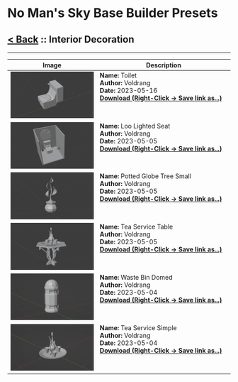 # No Man's Sky Base Builder Presets  

## [< Back](https://djmonkeyuk.github.io/nms-base-builder-presets/) :: Interior Decoration

___


<table cellpadding="10">
<thead>
    <tr>
        <th>Image</th>
        <th>Description</th>
    </tr>
</thead>
<tbody>
    <tr>
            <td width="40%"><img src="https://raw.githubusercontent.com/djmonkeyuk/nms-base-builder-presets/master/images/Interior Decoration/Voldrang_Toilet.jpg"></td>
            <td valign="top" width="60%"><b>Name:</b> Toilet <br /> <b>Author:</b> Voldrang <br /><b>Date:</b> 2023-05-16 <br /> <b><a href="https://raw.githubusercontent.com/djmonkeyuk/nms-base-builder-presets/master/Interior Decoration/Voldrang_Toilet.json">Download (Right-Click -> Save link as...)</a></b></td>
        </tr><tr>
            <td width="40%"><img src="https://raw.githubusercontent.com/djmonkeyuk/nms-base-builder-presets/master/images/Interior Decoration/Voldrang_LooLightedSeat.jpg"></td>
            <td valign="top" width="60%"><b>Name:</b> Loo Lighted Seat <br /> <b>Author:</b> Voldrang <br /><b>Date:</b> 2023-05-05 <br /> <b><a href="https://raw.githubusercontent.com/djmonkeyuk/nms-base-builder-presets/master/Interior Decoration/Voldrang_LooLightedSeat.json">Download (Right-Click -> Save link as...)</a></b></td>
        </tr><tr>
            <td width="40%"><img src="https://raw.githubusercontent.com/djmonkeyuk/nms-base-builder-presets/master/images/Interior Decoration/Voldrang_PottedGlobeTreeSmall.jpg"></td>
            <td valign="top" width="60%"><b>Name:</b> Potted Globe Tree Small <br /> <b>Author:</b> Voldrang <br /><b>Date:</b> 2023-05-05 <br /> <b><a href="https://raw.githubusercontent.com/djmonkeyuk/nms-base-builder-presets/master/Interior Decoration/Voldrang_PottedGlobeTreeSmall.json">Download (Right-Click -> Save link as...)</a></b></td>
        </tr><tr>
            <td width="40%"><img src="https://raw.githubusercontent.com/djmonkeyuk/nms-base-builder-presets/master/images/Interior Decoration/Voldrang_TeaServiceTable.jpg"></td>
            <td valign="top" width="60%"><b>Name:</b> Tea Service Table <br /> <b>Author:</b> Voldrang <br /><b>Date:</b> 2023-05-05 <br /> <b><a href="https://raw.githubusercontent.com/djmonkeyuk/nms-base-builder-presets/master/Interior Decoration/Voldrang_TeaServiceTable.json">Download (Right-Click -> Save link as...)</a></b></td>
        </tr><tr>
            <td width="40%"><img src="https://raw.githubusercontent.com/djmonkeyuk/nms-base-builder-presets/master/images/Interior Decoration/Voldrang_WasteBinDomed.jpg"></td>
            <td valign="top" width="60%"><b>Name:</b> Waste Bin Domed <br /> <b>Author:</b> Voldrang <br /><b>Date:</b> 2023-05-04 <br /> <b><a href="https://raw.githubusercontent.com/djmonkeyuk/nms-base-builder-presets/master/Interior Decoration/Voldrang_WasteBinDomed.json">Download (Right-Click -> Save link as...)</a></b></td>
        </tr><tr>
            <td width="40%"><img src="https://raw.githubusercontent.com/djmonkeyuk/nms-base-builder-presets/master/images/Interior Decoration/Voldrang_TeaServiceSimple.jpg"></td>
            <td valign="top" width="60%"><b>Name:</b> Tea Service Simple <br /> <b>Author:</b> Voldrang <br /><b>Date:</b> 2023-05-04 <br /> <b><a href="https://raw.githubusercontent.com/djmonkeyuk/nms-base-builder-presets/master/Interior Decoration/Voldrang_TeaServiceSimple.json">Download (Right-Click -> Save link as...)</a></b></td>
        </tr>
</tbody>
</table>
    
